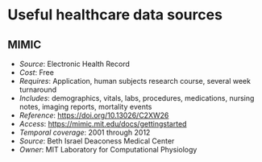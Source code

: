 # Useful healthcare data sources

## MIMIC
- _Source_: Electronic Health Record
- _Cost_: Free
- _Requires_: Application, human subjects research course, several week turnaround
- _Includes_: demographics, vitals, labs, procedures, medications, nursing notes, imaging reports, mortality events
- _Reference_: https://doi.org/10.13026/C2XW26
- _Access_: https://mimic.mit.edu/docs/gettingstarted
- _Temporal coverage_: 2001 through 2012
- _Source_: Beth Israel Deaconess Medical Center
- _Owner_: MIT Laboratory for Computational Physiology
